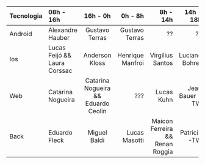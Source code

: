 | Tecnologia |   08h - 16h | 16h - 0h | 0h - 8h | 8h - 14h |  14h - 18h |
| :------------ | :------------ |:---------------:| -----:| -----:| -----:|
| Android | Alexandre Hauber | Gustavo Terras | Gustavo Terras |  ?? |?? |
| Ios | Lucas Feijó &&  Laura Corssac | Anderson Kloss |   Henrique Manfroi |Virgilius Santos |Luciano Bohrer |
| Web | Catarina Nogueira | Catarina Nogueira && Eduardo Ceolin |   ??? |Lucas Kuhn | Jean Bauer - TW |
| Back | Eduardo Fleck  |Miguel Baldi | Lucas Masotti|Maicon Ferreira && Renan Roggia |Patricia -TW |

